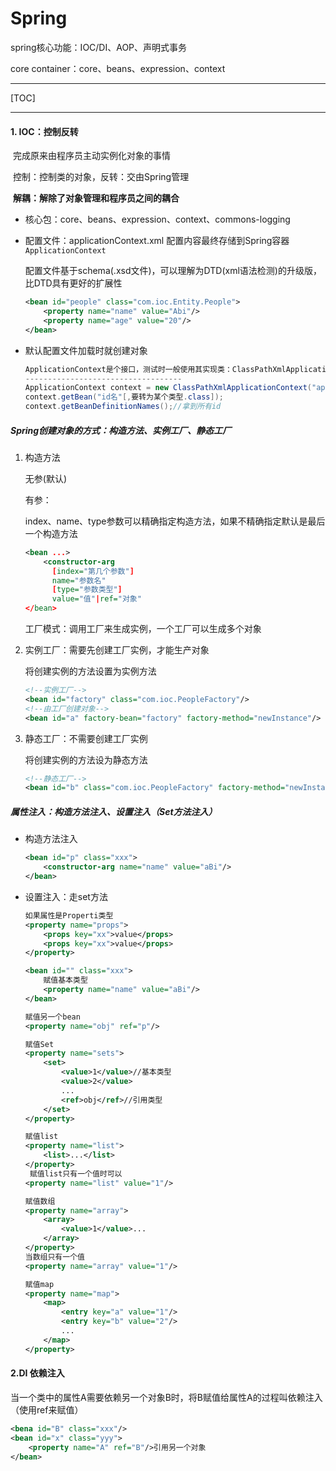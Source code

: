 <h1>Spring</h1>

spring核心功能：IOC/DI、AOP、声明式事务

core container：core、beans、expression、context

---

[TOC]

---

#### 1. IOC：控制反转

​	完成原来由程序员主动实例化对象的事情

​	控制：控制类的对象，反转：交由Spring管理

​	**解耦：解除了对象管理和程序员之间的耦合**

* 核心包：core、beans、expression、context、commons-logging

* 配置文件：applicationContext.xml  配置内容最终存储到Spring容器```ApplicationContext```

  配置文件基于schema(.xsd文件)，可以理解为DTD(xml语法检测)的升级版，比DTD具有更好的扩展性

  ```xml
  <bean id="people" class="com.ioc.Entity.People">
      <property name="name" value="Abi"/>
      <property name="age" value="20"/>
  </bean>
  ```

* 默认配置文件加载时就创建对象

  ```java
  ApplicationContext是个接口，测试时一般使用其实现类：ClassPathXmlApplicationContext；
  -----------------------------------
  ApplicationContext context = new ClassPathXmlApplicationContext("applicationContext.xml");
  context.getBean("id名"[,要转为某个类型.class]);
  context.getBeanDefinitionNames();//拿到所有id
  ```

##### Spring创建对象的方式：构造方法、实例工厂、静态工厂

1. 构造方法

   无参(默认)

   有参：

   index、name、type参数可以精确指定构造方法，如果不精确指定默认是最后一个构造方法

   ```xml
   <bean ...>
       <constructor-arg 
         [index="第几个参数"]
         name="参数名"
         [type="参数类型"]
         value="值"|ref="对象"
   </bean>
   ```

   工厂模式：调用工厂来生成实例，一个工厂可以生成多个对象

2. 实例工厂：需要先创建工厂实例，才能生产对象

   将创建实例的方法设置为实例方法

   ```xml
   <!--实例工厂-->
   <bean id="factory" class="com.ioc.PeopleFactory"/>
   <!--由工厂创建对象-->
   <bean id="a" factory-bean="factory" factory-method="newInstance"/>
   ```

3. 静态工厂：不需要创建工厂实例

   将创建实例的方法设为静态方法

   ```xml
   <!--静态工厂-->
   <bean id="b" class="com.ioc.PeopleFactory" factory-method="newInstance2"/>
   ```

##### 属性注入：构造方法注入、设置注入（Set方法注入）

* 构造方法注入

  ```xml
  <bean id="p" class="xxx">
      <constructor-arg name="name" value="aBi"/>
  </bean>
  ```

* 设置注入：走set方法

  ```xml
  如果属性是Properti类型
  <property name="props">
      <props key="xx">value</props>
      <props key="xx">value</props>
  </property>
  ```

  ```xml
  <bean id="" class="xxx">
      赋值基本类型
      <property name="name" value="aBi"/>
  </bean>
  ```

  ```xml
  赋值另一个bean
  <property name="obj" ref="p"/>
  ```

  ```xml
  赋值Set
  <property name="sets">
      <set>
          <value>1</value>//基本类型
          <value>2</value>
          ...
          <ref>obj</ref>//引用类型
      </set>
  </property>
  ```

  ```xml
  赋值list
  <property name="list">
      <list>...</list>
  </property>
   赋值list只有一个值时可以
  <property name="list" value="1"/>
  ```

  ```xml
  赋值数组
  <property name="array">
      <array>
          <value>1</value>...
      </array>
  </property>
  当数组只有一个值
  <property name="array" value="1"/>
  ```

  ```xml
  赋值map
  <property name="map">
      <map>
          <entry key="a" value="1"/>
          <entry key="b" value="2"/>
          ...
      </map>
  </property>
  ```

#### 2.DI 依赖注入

当一个类中的属性A需要依赖另一个对象B时，将B赋值给属性A的过程叫依赖注入（使用ref来赋值）

```xml
<bena id="B" class="xxx"/>
<bean id="x" class="yyy">
    <property name="A" ref="B"/>引用另一个对象
</bean>
```







